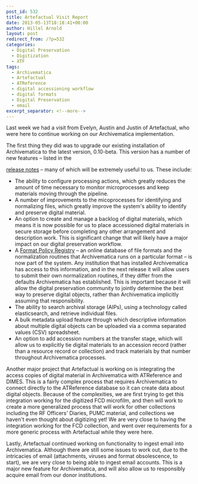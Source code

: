 ```yaml
---
post_id: 532
title: Artefactual Visit Report
date: 2013-05-13T18:18:41+00:00
author: Hillel Arnold
layout: post
redirect_from: /?p=532
categories:
  - Digital Preservation
  - Digitization
  - XTF
tags:
  - Archivematica
  - Artefactual
  - ATReference
  - digital accessioning workflow
  - digital formats
  - Digital Preservation
  - email
excerpt_separator: <!--more-->
---
```

Last week we had a visit from Evelyn, Austin and Justin of Artefactual, who were here to continue working on our Archivematica implementation.

<!--more-->The first thing they did was to upgrade our existing installation of Archivematica to the latest version, 0.10-beta. This version has a number of new features – listed in the

[release notes](https://www.archivematica.org/wiki/Archivematica_0.10-beta_Release_Notes) – many of which will be extremely useful to us. These include:

* The ability to configure processing actions, which greatly reduces the amount of time necessary to monitor microprocesses and keep materials moving through the pipeline.
* A number of improvements to the micoprocesses for identifying and normalizing files, which greatly improve the system's ability to identify and preserve digital material.
* An option to create and manage a backlog of digital materials, which means it is now possible for us to place accessioned digital materials in secure storage before completing any other arrangement and description work. This is significant change that will likely have a major impact on our digital preservation workflow.
* A [Format Policy Registry](https://www.archivematica.org/wiki/Format_policy_registry_requirements) – an online database of file formats and the normalization routines that Archivematica runs on a particular format – is now part of the system. Any institution that has installed Archivematica has access to this information, and in the next release it will allow users to submit their own normalization routines, if they differ from the defaults Archivematica has established. This is important because it will allow the digital preservation community to jointly determine the best way to preserve digital objects, rather than Archivematica implicitly assuming that responsibility.
* The ability to search archival storage (AIPs), using a technology called elasticsearch, and retrieve individual files.
* A bulk metadata upload feature through which descriptive information about multiple digital objects can be uploaded via a comma separated values (CSV) spreadsheet.
* An option to add accession numbers at the transfer stage, which will allow us to explicitly tie digital materials to an accession record (rather than a resource record or collection) and track materials by that number throughout Archivematica processes.

Another major project that Artefactual is working on is integrating the access copies of digital material in Archivematica with ATReference and DIMES. This is a fairly complex process that requires Archivematica to connect directly to the ATReference database so it can create data about digital objects. Because of the complexities, we are first trying to get this integration working for the digitized FCD microfilm, and then will work to create a more generalized process that will work for other collections including the RF Officers' Diaries, PUMC material, and collections we haven't even thought about digitizing yet! We are very close to having the integration working for the FCD collection, and went over requirements for a more generic process with Artefactual while they were here.

Lastly, Artefactual continued working on functionality to ingest email into Archivematica. Although there are still some issues to work out, due to the intricacies of email (attachments, viruses and format obsolescence, to start), we are very close to being able to ingest email accounts. This is a major new feature for Archivematica, and will also allow us to responsibly acquire email from our donor institutions.
